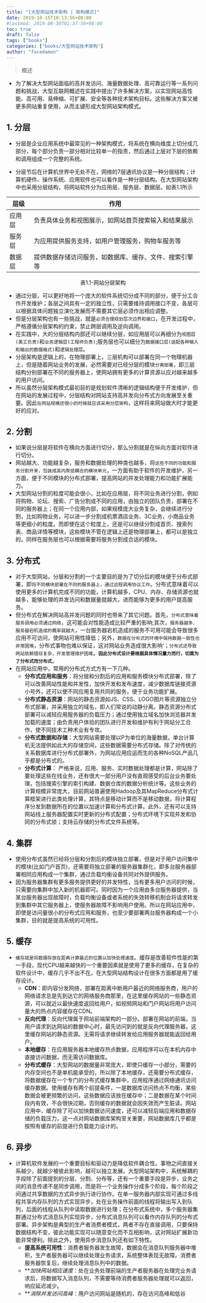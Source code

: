 ```yaml
---
title: "[大型网站技术架构 | 架构模式]"
date: 2019-10-15T10:13:56+08:00
#lastmod: 2019-08-30T01:37:56+08:00
toc: true
draft: false
tags: ["books"]
categories: ["books/大型网站技术架构"]
author: "facedamon"
---
```


> 概述

-  为了解决大型网站面临的高并发访问、海量数据处理、高可靠运行等一系列问题和挑战，大型互联网概述在实践中提出了许多解决方案，以实现网站高性能、高可用、易伸缩、可扩展、安全等各种技术架构目标。这些解决方案又被更多网站重复使用，从而主键形成大型网站架构模式。

## 1. 分层

- 分层是企业应用系统中最常见的一种架构模式，将系统在横向维度上切分成几部分，每个部分负责一部分相对比较单一的指责，然后通过上层对下层的依赖和调用组成一个完整的系统。

- 分层节后在计算机世界中无处不在，网络的7层通讯协议是一种分层结构；计算机硬件、操作系统、应用软件也可以看作是一种分层结构。在大型网站架构中也采用分层结构，将网站软件分为应用层、服务层、数据层。如表1.1所示

层级 | 作用
--- | ---
应用层|负责具体业务和视图展示，如网站首页搜索输入和结果展示
服务层|为应用提供服务支持，如用户管理服务，购物车服务等
数据层|提供数据存储访问服务，如数据库、缓存、文件、搜索引擎等


<center>表1.1-网站分层架构</center>

- 通过分层，可以更好地将一个庞大的软件系统切分成不同的部分，便于分工合作开发维护；各层之间具有一定的独立性，只需要维持调用接口不变，各层可以根据具体问题独立演化发展而不需要其它层必须作出相应调整。
- 但是分层架构也有一些挑战，就是`必须合理规划层次边界和接口`，在开发过程中，严格遵循分层架构的约束，禁止跨层调用及逆向调用。
- 在实践中，大的分层结构内部还可以继续分层，如应用层可以再细分为`视图层(美工负责)`和`业务逻辑层(工程师负责)`;服务层也可以细分为`数据接口层(适配各种输入和输出的数据格式)`和`逻辑处理层`。
- 分层架构是逻辑上的，在物理部署上，三层机构可以部署在同一个物理机器上，但是随着网站业务的发展，必然需要对已经分层的模块`分离部署`，即三层结构分别部署在不同的服务器上，使网站拥有更多的计算资源以应对越来越多的用户访问。
- 所以虽然分层架构模式最初目的是规划软件清晰的逻辑结构便于开发维护，但在网站的发展过程中，分层结构对网站支持高并发向分布式方向发展至关重要。因此`在网站规模还很小的时候就应该采用分层架构`，这样将来网站做大时才能更好的应对。

## 2. 分割
- 如果说分层是将软件在横向方面进行切分，那么分割就是在纵向方面对软件进行切分。
- 网站越大、功能越复杂，服务和数据处理的种类也越多，将`这些不同的功能和服务分割开来，包装成高内聚低耦合的模块单元`，一方面有助于软件的开发维护，另一方面，便于不同模块的分布式部署，提高网站的并发处理能力和功能扩展能力。
- 大型网站分割的粒度可能会很小，比如在应用层，将不同业务进行分割，例如将购物、论坛、搜索、广告分割成不同的应用，由独立的团队负责，部署在不同的服务器上；在同一个应用内部，如果规模庞大业务复杂，会继续进行分割，比如购物业务，可以进一步分割成机票酒店业务、3C业务，小商品业务等更细小的粒度。而即使在这个粒度上，还是可以继续分割成首页、搜索列表、商品详情等模块，这些模块不管在逻辑上还是物理部署上，都可以是独立的。同样在服务层也可以根据需要将服务分割成合适的模块。

## 3. 分布式
- 对于大型网站，分层和分割的一个主要目的是为了切分后的模块便于分布式部署，即`将不同模块部署在不同的服务器上，通过远程调用协议工作`。分布式意味着可以使用更多的计算机完成不同的功能，计算机越多，CPU、内存、存储资源也就越多，能够处理的并发访问和数据量就越大，进而能够为更多的用户提高服务。
- 但分布式在解决网站高并发问题的同时也带来了其它问题。首先，`分布式意味着服务调用必须通过网络`，这可能会对性能造成比较严重的影响;其次，`服务器越多，服务器宕机造成的概率就越大`，一台服务器宕机造成的服务不可用可能会导致很多应用不可访问，使网站可用性降低；另外，`数据在分布式的环境中保持数据一致性也非常困难`，分布式事物也难以保证，这对网站业务造成很大影响‘；`分布式还导致网站依赖错综复杂，开发管理维护困难`。**`因此分布式设计要根据具体情况量力而行，切莫为了分布式而分布式`**。
- 在网站应用中，常用的分布式方式方有一下几种。
    - **分布式应用和服务**：将分层和分割后的应用和服务模块分布式部署，除了可以改善网站性能和并发性，加快开发和发布速度，减少数据库链接资源小号外，还可以使不同应用复用共同的服务，便于业务功能扩展。
    - **分布式静态资源**：网站的静态资源如JS、CSS、LOGO图片等资源独立分布式部署，并采用独立的域名，即人们常说的动静分离。静态资源分布式部署可以减轻应用服务器的负载压力；通过使用独立域名加快浏览器并发加载的速度；由负责用户体验的团队进行开发和维护有利于网站分工合作，使不同技术工种术业有专攻。
    - **分布式数据和存储**：大型网站需要处理以P为单位的海量数据，单台计算机无法提供如此大的存储空间，这些数据需要分布式存储。除了对传统的关系数据库进行分布式部署外，为网站应用应运而生的各种NoSQL产品几乎都是分布式的。
    - **分布式计算**： 严格来说，应用、服务、实时数据处理都是计算，网站除了要处理这些在线业务，还有很大一部分用户没有直观感受的后台业务要处理，包括搜索引擎的索引构建、数据仓库的数据分析统计等。这些业务的计算规模非常庞大，目前网站普遍使用Hadoop及其MapReduce分布式计算框架进行此类处理计算，其特点是移动计算而不是移动数据，将计算程序分发到数据所在的位置以加速计算和分布式计算。此外，还有可以支持网站线上服务器配置实时更新的分布式配置；分布式环境下实现并发和协同的分布式锁；支持云存储的分布式文件系统等。

## 4. 集群
- 使用分布式虽然已经将分层和分割后的模块独立部署，但是对于用户访问集中的模块(比如门户首页)，还需要将独立部署的服务器集群化，即多台服务器部署相同应用构成一个集群，通过负载均衡设备共同对外提供服务。
- 因为服务器集群有更多服务提供更好的并发特性，当有更多用户访问的时候，只需要向集群中加入新的机器即可。同时因为一个应用由多台服务器提供，当某台服务器出现故障时，负载均衡设备或者系统的失效转移机制会将请求转发到集群中其它服务器上，使服务器故障不影响用户使用。所以在网站应用中，即使是访问量很小的分布式应用和服务，也至少要部署两台服务器构成一个小集群，目的就是提高系统的可用性。

## 5. 缓存
- `缓存就是将数据存放在距离计算最近的位置以加快处理速度`。缓存是改善软件性能的第一手段，现代CPU越来越快的一个重要因素就是使用了更多的缓存，在复杂的软件设计中，缓存几乎不出不在。在大型网站结构设计在很多方面都是用了缓存设计。
    - **CDN**：即内容分发网络，部署在距离中断用户最近的网络服务商，用户的网络请求总是先到达它的网络服务商那里，在这里缓存网站的一些静态资源，可以就近以最快速度返回给用户，如视频网站和门户网站将用户访问量大的热点内容缓存在CDN。
    - **反向代理**：反向代理属于网站前端架构的一部分。部署在网站的前端，当用户请求到达网站的数据中心时，最先访问到的就是反向代理服务器，这里缓存网站的静态资源。无需将请求继续转发给应用服务器就能返回给用户。
    - **本地缓存**：在应用服务器本地缓存热点数据，应用程序可以在本机内存中直接访问数据，而无需访问数据库。
    - **分布式缓存**：大型网站的数据量非常庞大，即使只缓存一小部分，需要的内存空间也不是单机能承受的，所以除了本地缓存，还需要分布式缓存，将数据缓存在一个专门的分布式缓存集群中，应用程序通过网络通讯访问缓存数据。使用缓存有两个前提条件，一是数据库访问热点不均衡，某些数据会被更频繁的访问，这些数据应该放在缓存中；二是数据在某个时间段内有效，不会很快过期，否则缓存的数据就会因失效而产生脏读。网站应用中，缓存除了可以加快数据访问速度，还可以减轻后端应用和数据存储的负载压力，这一点对网站数据库架构至关重要，网站数据库几乎都是按照有缓存的前提进行负载能力设计的。
    
## 6. 异步
- 计算机软件发展的一个重要目标和驱动力是降低软件耦合性。事物之间直接关系越少，就越少被彼此影响，越可以独立发展。大型网站架构中，系统解耦的手段除了前面提到的分层、分割、分布等，还有一个重要手段是异步，业务之间的消息传递不是同步调用，而是将一个业务操作分成多个阶段，每个阶段之间通过共享数据的方式异步执行进行协作。在单一服务器内部实现可通过多线程共享内存队列的方式实现异步，处在业务操作前面的线程将输出写入到队列，后面的线程从队列中读取数据进行处理；在分布式系统中，多个服务器集群通过分布式消息队列实现异步，分布式消息队列可以看作内存队列的分布式部署。异步架构是典型的生产者消费者模式，两者不存在直接调用，只要保持数据结构不变，彼此功能实现可以随意变化而不互相影响，这对网站扩展新功能非常便利。除此之外，使用异步消息队列还有如下特性。
    - **提高系统可用性**：消费者服务器发生故障，数据会在消息队列服务器中堆积，生产者服务器可以继续处理业务请求，系统整体表现无故障。消费者服务器恢复后，继续处理消息队列中的数据。
    - ***加快网站相应速度*：处在业务处理前端的生产者服务器在处理完业务请求后，将数据写入消息队列，不需要等待消费者服务器处理就可以返回，响应延迟减少。
    - ***消除并发访问高峰*：用户访问网站是随机的，存在访问高峰和低谷